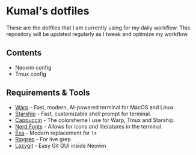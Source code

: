 # Kumal's dotfiles

These are the dotfiles that I am currently using for my daily workflow. This repository will be updated regularly as I tweak and optimize my workflow.

## Contents

- Neovim config
- Tmux config

## Requirements & Tools

- [Warp](https://www.warp.dev/) - Fast, modern, AI-powered terminal for MacOS and Linux.
- [Starship](https://starship.rs/) - Fast, customizable shell prompt for terminal.
- [Cappuccin](https://github.com/catppuccin/) - The colorsheme I use for Warp, Tmux and Starship.
- [Nerd Fonts](https://www.nerdfonts.com/) - Allows for icons and literatures in the terminal.
- [Exa](https://github.com/ogham/exa) - Modern replacement for `ls`
- [Ripgrep](https://github.com/BurntSushi/ripgrep) - For live grep
- [Lazygit](https://github.com/jesseduffield/lazygit) - Easy Git GUI inside Neovim
